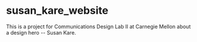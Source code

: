 # susan_kare_website
This is a project for Communications Design Lab II at Carnegie Mellon about a design hero -- Susan Kare.
